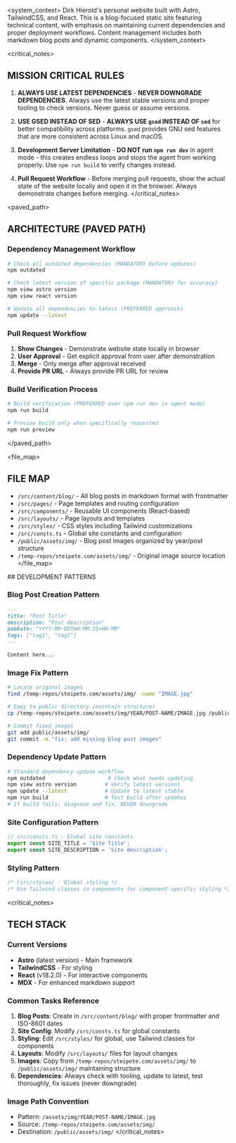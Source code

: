 <system_context>
Dirk Hierold's personal website built with Astro, TailwindCSS, and React. This is a blog-focused static site featuring technical content, with emphasis on maintaining current dependencies and proper deployment workflows. Content management includes both markdown blog posts and dynamic components.
</system_context>

<critical_notes>
## MISSION CRITICAL RULES

1. **ALWAYS USE LATEST DEPENDENCIES** - **NEVER DOWNGRADE DEPENDENCIES**. Always use the latest stable versions and proper tooling to check versions. Never guess or assume versions.

2. **USE GSED INSTEAD OF SED** - **ALWAYS USE `gsed` INSTEAD OF `sed`** for better compatibility across platforms. `gsed` provides GNU sed features that are more consistent across Linux and macOS.

3. **Development Server Limitation** - **DO NOT run `npm run dev`** in agent mode - this creates endless loops and stops the agent from working properly. Use `npm run build` to verify changes instead.

4. **Pull Request Workflow** - Before merging pull requests, show the actual state of the website locally and open it in the browser. Always demonstrate changes before merging.
</critical_notes>

<paved_path>
## ARCHITECTURE (PAVED PATH)

### Dependency Management Workflow
```bash
# Check all outdated dependencies (MANDATORY before updates)
npm outdated

# Check latest version of specific package (MANDATORY for accuracy)
npm view astro version
npm view react version

# Update all dependencies to latest (PREFERRED approach)
npm update --latest
```

### Pull Request Workflow
1. **Show Changes** - Demonstrate website state locally in browser
2. **User Approval** - Get explicit approval from user after demonstration  
3. **Merge** - Only merge after approval received
4. **Provide PR URL** - Always provide PR URL for review

### Build Verification Process
```bash
# Build verification (PREFERRED over npm run dev in agent mode)
npm run build

# Preview build only when specifically requested
npm run preview
```
</paved_path>

<file_map>
## FILE MAP
- `/src/content/blog/` - All blog posts in markdown format with frontmatter
- `/src/pages/` - Page templates and routing configuration
- `/src/components/` - Reusable UI components (React-based)
- `/src/layouts/` - Page layouts and templates
- `/src/styles/` - CSS styles including Tailwind customizations
- `/src/consts.ts` - Global site constants and configuration
- `/public/assets/img/` - Blog post images organized by year/post structure
- `/temp-repos/steipete.com/assets/img/` - Original image source location
</file_map>

<patterns>
## DEVELOPMENT PATTERNS

### Blog Post Creation Pattern
```markdown
---
title: "Post Title"
description: "Post description"
pubDate: "YYYY-MM-DDTHH:MM:SS+HH:MM"
tags: ["tag1", "tag2"]
---

Content here...
```

### Image Fix Pattern
```bash
# Locate original images
find /temp-repos/steipete.com/assets/img/ -name "IMAGE.jpg"

# Copy to public directory (maintain structure)
cp /temp-repos/steipete.com/assets/img/YEAR/POST-NAME/IMAGE.jpg /public/assets/img/YEAR/POST-NAME/

# Commit fixed images
git add public/assets/img/
git commit -m "fix: add missing blog post images"
```

### Dependency Update Pattern
```bash
# Standard dependency update workflow
npm outdated                    # Check what needs updating
npm view astro version         # Verify latest versions
npm update --latest            # Update to latest stable
npm run build                  # Test build after updates
# If build fails: diagnose and fix, NEVER downgrade
```

### Site Configuration Pattern
```typescript
// src/consts.ts - Global site constants
export const SITE_TITLE = 'Site Title';
export const SITE_DESCRIPTION = 'Site description';
```

### Styling Pattern
```css
/* /src/styles/ - Global styling */
/* Use Tailwind classes in components for component-specific styling */
```
</patterns>

<critical_notes>
## TECH STACK

### Current Versions
- **Astro** (latest version) - Main framework
- **TailwindCSS** - For styling  
- **React** (v18.2.0) - For interactive components
- **MDX** - For enhanced markdown support

### Common Tasks Reference
1. **Blog Posts**: Create in `/src/content/blog/` with proper frontmatter and ISO-8601 dates
2. **Site Config**: Modify `/src/consts.ts` for global constants
3. **Styling**: Edit `/src/styles/` for global, use Tailwind classes for components
4. **Layouts**: Modify `/src/layouts/` files for layout changes
5. **Images**: Copy from `/temp-repos/steipete.com/assets/img/` to `/public/assets/img/` maintaining structure
6. **Dependencies**: Always check with tooling, update to latest, test thoroughly, fix issues (never downgrade)

### Image Path Convention
- Pattern: `/assets/img/YEAR/POST-NAME/IMAGE.jpg`
- Source: `/temp-repos/steipete.com/assets/img/`
- Destination: `/public/assets/img/`
</critical_notes>
